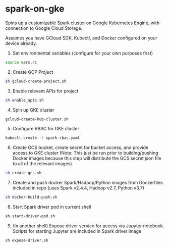 # spark-on-gke
Spins up a customizable Spark cluster on Google Kubernetes Engine, with connection to Google Cloud Storage.

Assumes you have GCloud SDK, Kubectl, and Docker configured on your device already. 

1. Set environmental variables (configure for your own purposes first) 
```bash
source vars.rc
```

2. Create GCP Project
```bash
sh gcloud-create-project.sh
```

3. Enable relevant APIs for project
```bash
sh enable_apis.sh
```

4. Spin up GKE cluster
```bash
gcloud-create-kub-cluster.sh
```

5. Configure RBAC for GKE cluster
```bash
kubectl create -f spark-rbac.yaml
```

6. Create GCS bucket, create secret for bucket access, and provide access to GKE cluster (Note: This just be run prior to building/pushing Docker images because this step will distribute the GCS secret json file to all of the relevant images)
```bash
sh create-gcs.sh
```

7. Create and push docker Spark/Hadoop/Python images from Dockerfiles included in repo (uses Spark v2.4.4, Hadoop v2.7, Python v3.7)
```bash
sh docker-build-push.sh
```

8. Start Spark driver pod in current shell
```bash
sh start-driver-pod.sh
```

9. (In another shell) Expose driver service for access via Jupyter notebook. Scripts for starting Jupyter are included in Spark driver image
```bash
sh expose-driver.sh
```






